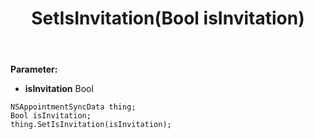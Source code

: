 ﻿---
uid: crmscript_ref_NSAppointmentSyncData_SetIsInvitation
title: SetIsInvitation(Bool isInvitation)
intellisense: NSAppointmentSyncData.SetIsInvitation
keywords: NSAppointmentSyncData, GetIsInvitation
so.topic: reference
---



**Parameter:** 
 - **isInvitation** Bool

```crmscript
NSAppointmentSyncData thing;
Bool isInvitation;
thing.SetIsInvitation(isInvitation);
```

